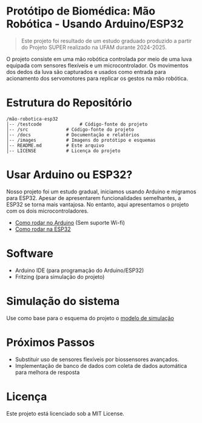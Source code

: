 # Protótipo de Biomédica: Mão Robótica - Usando Arduino/ESP32

> Este projeto foi resultado de um estudo graduado produzido a partir do Projeto SUPER realizado na UFAM durante 2024-2025.  

O projeto consiste em uma mão robótica controlada por meio de uma luva equipada com sensores flexíveis e um microcontrolador. Os movimentos dos dedos da luva são capturados e usados como entrada para acionamento dos servomotores para replicar os gestos na mão robótica.

# Estrutura do Repositório

```
/mão-robotica-esp32
│-- /testcode              # Código-fonte do projeto
│-- /src              # Código-fonte do projeto
│-- /docs             # Documentação e relatórios
│-- /images           # Imagens do protótipo e esquemas
│-- README.md         # Este arquivo
│-- LICENSE           # Licença do projeto
```

# Usar Arduino ou ESP32? 

Nosso projeto foi um estudo gradual, iniciamos usando Arduino e migramos para ESP32. Apesar de apresentarem funcionalidades semelhantes, a ESP32 se torna mais vantajosa. No entanto, aqui apresentamos o projeto com os dois microcontroladores.
- [Como rodar no Arduino](docs/readme_ino.md) (Sem suporte Wi-fi)
- [Como rodar na ESP32](docs/readme_esp.md)

# Software

- Arduino IDE (para programação do Arduino/ESP32)
- Fritzing (para simulação do projeto)

# Simulação do sistema

Use como base para o esquema do projeto o [modelo de simulação](docs/simulacao.md)

# Próximos Passos

- Substituir uso de sensores flexíveis por biossensores avançados.
- Implementação de banco de dados com coleta de dados automática para melhora de resposta

# Licença

Este projeto está licenciado sob a MIT License.
